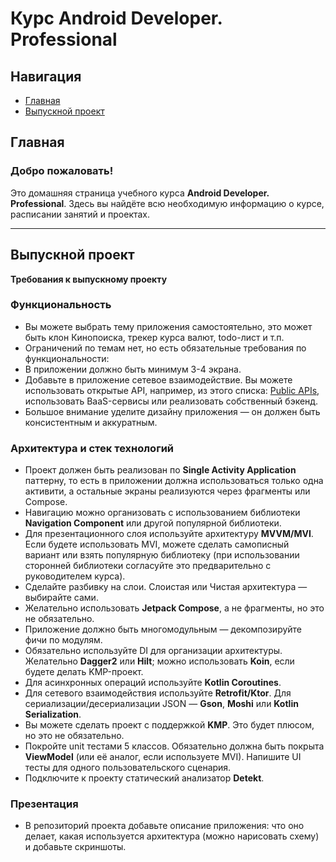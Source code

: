 # Курс Android Developer. Professional

## Навигация
- [Главная](#главная)
- [Выпускной проект](#выпускной-проект)

## Главная

### Добро пожаловать!
Это домашняя страница учебного курса **Android Developer. Professional**. Здесь вы найдёте всю необходимую информацию о курсе, расписании занятий и проектах.

---

## Выпускной проект

**Требования к выпускному проекту**

### Функциональность
- Вы можете выбрать тему приложения самостоятельно, это может быть клон Кинопоиска, трекер курса валют, todo-лист и т.п.
- Ограничений по темам нет, но есть обязательные требования по функциональности:
- В приложении должно быть минимум 3-4 экрана.
- Добавьте в приложение сетевое взаимодействие. Вы можете использовать открытые API, например, из этого списка: [Public APIs](https://github.com/public-apis/public-apis), использовать BaaS-сервисы или реализовать собственный бэкенд.
- Большое внимание уделите дизайну приложения — он должен быть консистентным и аккуратным.

### Архитектура и стек технологий
- Проект должен быть реализован по **Single Activity Application** паттерну, то есть в приложении должна использоваться только одна активити, а остальные экраны реализуются через фрагменты или Compose.
- Навигацию можно организовать с использованием библиотеки **Navigation Component** или другой популярной библиотеки.
- Для презентационного слоя используйте архитектуру **MVVM/MVI**. Если будете использовать MVI, можете сделать самописный вариант или взять популярную библиотеку (при использовании сторонней библиотеки согласуйте это предварительно с руководителем курса).
- Сделайте разбивку на слои. Слоистая или Чистая архитектура — выбирайте сами.
- Желательно использовать **Jetpack Compose**, а не фрагменты, но это не обязательно.
- Приложение должно быть многомодульным — декомпозируйте фичи по модулям.
- Обязательно используйте DI для организации архитектуры. Желательно **Dagger2** или **Hilt**; можно использовать **Koin**, если будете делать KMP-проект.
- Для асинхронных операций используйте **Kotlin Coroutines**.
- Для сетевого взаимодействия используйте **Retrofit/Ktor**. Для сериализации/десериализации JSON — **Gson**, **Moshi** или **Kotlin Serialization**.
- Вы можете сделать проект с поддержкой **KMP**. Это будет плюсом, но это не обязательно.
- Покройте unit тестами 5 классов. Обязательно должна быть покрыта **ViewModel** (или её аналог, если используете MVI). Напишите UI тесты для одного пользовательского сценария.
- Подключите к проекту статический анализатор **Detekt**.

### Презентация
- В репозиторий проекта добавьте описание приложения: что оно делает, какая используется архитектура (можно нарисовать схему) и добавьте скриншоты.

